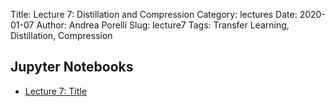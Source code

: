 Title: Lecture 7: Distillation and Compression
Category: lectures
Date: 2020-01-07
Author: Andrea Porelli
Slug: lecture7
Tags: Transfer Learning, Distillation, Compression

## Jupyter Notebooks

- [Lecture 7: Title]({filename}notebook/lecture7.ipynb) 